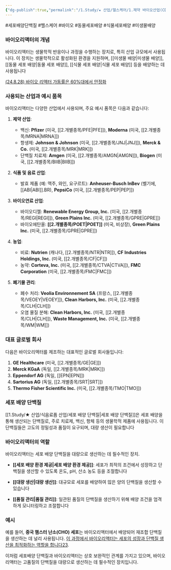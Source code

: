 ```yaml
---
{"dg-publish":true,"permalink":"/1.Study/★ 산업/헬스케어/1.제약 바이오산업(CDMO 등)/info_제약 바이오/바이오리액터/","created":"2024-09-13T17:34:22.970+09:00","updated":"2025-06-03T20:07:22.103+09:00"}
---
```


#세포배양단백질 #헬스케어 #바이오 #동물세포배양 #식물세포배양 #미생물배양 


### 바이오리액터의 개념

바이오리액터는 생물학적 반응이나 과정을 수행하는 장치로, 특히 산업 규모에서 사용됩니다. 이 장치는 생물학적으로 활성화된 환경을 지원하며, [[미생물 배양\|미생물 배양]], [[동물 세포 배양\|동물 세포 배양]], [[식물 세포 배양\|식물 세포 배양]] 등을 배양하는 데 사용됩니다

[(24.8.28) 바이오 리액터 가동률은 60%대에서 안정화](8.28_바이오시밀러와%20cdmo.pdf#page=24&selection=14,0,28,2&color=yellow)

### 사용되는 산업과 예시 품목

바이오리액터는 다양한 산업에서 사용되며, 주요 예시 품목은 다음과 같습니다:

1. **제약 산업**:
    - 백신: **Pfizer** (미국, [[2.개별종목/PFE\|PFE]]), **Moderna** (미국, [[2.개별종목/MRNA\|MRNA]])
    - 항생제: **Johnson & Johnson** (미국, [[2.개별종목/JNJ\|JNJ]]), **Merck & Co.** (미국, [[2.개별종목/MRK\|MRK]])
    - 단백질 치료제: **Amgen** (미국, [[2.개별종목/AMGN\|AMGN]]), **Biogen** (미국, [[2.개별종목/BIIB\|BIIB]])
      
1. **식품 및 음료 산업**:
    - 발효 제품 (예: 맥주, 와인, 요구르트): **Anheuser-Busch InBev** (벨기에, [[ABI\|ABI]].BR), **PepsiCo** (미국, [[2.개별종목/PEP\|PEP]])
      
1. **바이오연료 산업**:
    - 바이오디젤: **Renewable Energy Group, Inc.** (미국, [[2.개별종목/REGI\|REGI]]), **Green Plains Inc.** (미국, [[2.개별종목/GPRE\|GPRE]])
    - 바이오에탄올: **[[2.개별종목/POET\|POET]]** (미국, 비상장), **Green Plains Inc.** (미국, [[2.개별종목/GPRE\|GPRE]])
      
2. **농업**:
    - 비료: **Nutrien** (캐나다, [[2.개별종목/NTR\|NTR]]), **CF Industries Holdings, Inc.** (미국, [[2.개별종목/CF\|CF]])
    - 농약: **Corteva, Inc.** (미국, [[2.개별종목/CTVA\|CTVA]]), **FMC Corporation** (미국, [[2.개별종목/FMC\|FMC]])
      
3. **폐기물 관리**:
    
    - 폐수 처리: **Veolia Environnement SA** (프랑스, [[2.개별종목/VEOEY\|VEOEY]]), **Clean Harbors, Inc.** (미국, [[2.개별종목/CLH\|CLH]])
    - 오염 물질 분해: **Clean Harbors, Inc.** (미국, [[2.개별종목/CLH\|CLH]]), **Waste Management, Inc.** (미국, [[2.개별종목/WM\|WM]])

### 대표 글로벌 회사

다음은 바이오리액터를 제조하는 대표적인 글로벌 회사들입니다:

1. **GE Healthcare** (미국, [[2.개별종목/GE\|GE]])
2. **Merck KGaA** (독일, [[2.개별종목/MRK\|MRK]])
3. **Eppendorf AG** (독일, [[EPN\|EPN]])
4. **Sartorius AG** (독일, [[2.개별종목/SRT\|SRT]])
5. **Thermo Fisher Scientific Inc.** (미국, [[2.개별종목/TMO\|TMO]])

### 세포 배양 단백질

[[1.Study/★ 산업/식음료픔 산업/세포 배양 단백질\|세포 배양 단백질]]은 세포 배양을 통해 생산되는 단백질로, 주로 치료제, 백신, 항체 등의 생물학적 제품에 사용됩니다. 이 단백질들은 고도의 정밀성과 품질이 요구되며, 대량 생산이 필요합니다

### 바이오리액터의 역할

바이오리액터는 세포 배양 단백질을 대량으로 생산하는 데 필수적인 장치.

- **[[세포 배양 환경 제공\|세포 배양 환경 제공]]**: 세포가 최적의 조건에서 성장하고 단백질을 생산할 수 있도록 온도, pH, 산소 농도 등을 조절합니다

- **[[대량 생산\|대량 생산]]**: 대규모로 세포를 배양하여 많은 양의 단백질을 생산할 수 있습니다

- **[[품질 관리\|품질 관리]]**: 일관된 품질의 단백질을 생산하기 위해 배양 조건을 엄격하게 모니터링하고 조절합니다

### 예시

예를 들어, **중국 햄스터 난소(CHO) 세포**는 바이오리액터에서 배양되어 재조합 단백질을 생산하는 데 널리 사용됩니다. [이 과정에서 바이오리액터는 세포의 성장과 단백질 생산을 최적화하는 역할을 합니다](https://link.springer.com/protocol/10.1007/7651_2021_441)[2](https://link.springer.com/protocol/10.1007/7651_2021_441)[3](https://link.springer.com/content/pdf/10.1007/7651_2021_441.pdf).

이처럼 세포배양 단백질과 바이오리액터는 상호 보완적인 관계를 가지고 있으며, 바이오리액터는 고품질의 단백질을 대량으로 생산하는 데 필수적인 장치입니다. 
